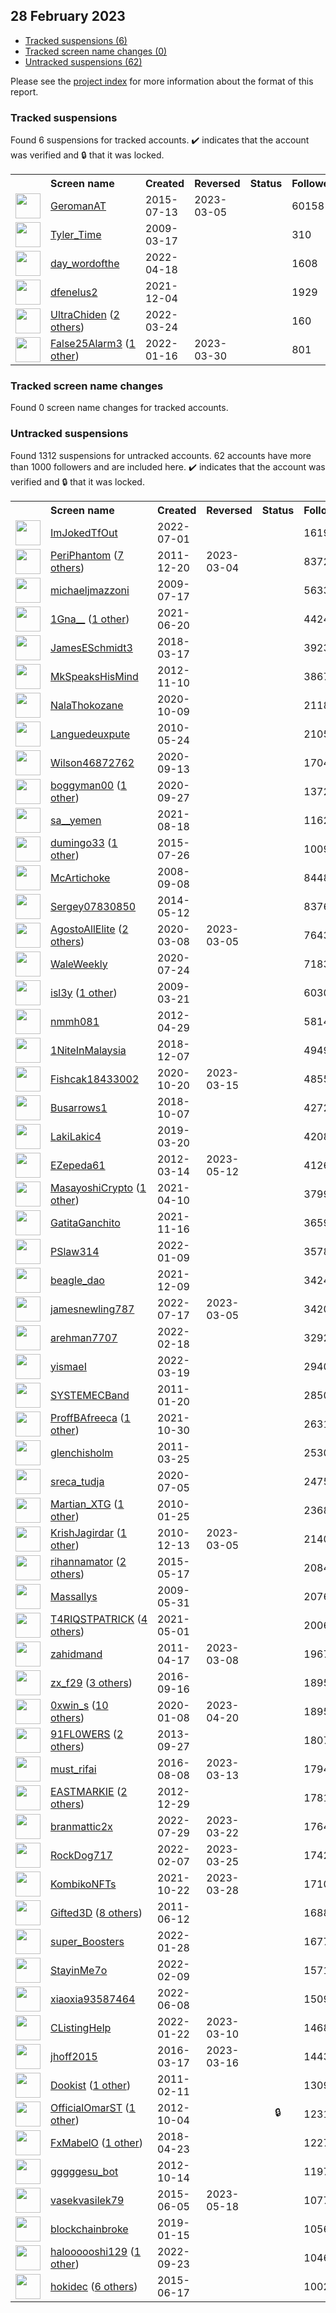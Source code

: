 ## 28 February 2023

* [Tracked suspensions (6)](#tracked-suspensions)
* [Tracked screen name changes (0)](#tracked-screen-name-changes)
* [Untracked suspensions (62)](#untracked-suspensions)

Please see the [project index](https://github.com/travisbrown/twitter-watch) for more information about the format of this report.

### Tracked suspensions

Found 6 suspensions for tracked accounts.
  ✔️ indicates that the account was verified and 🔒 that it was locked.

<table>
    <tr>
        <th></th>
        <th align="left">Screen name</th>
        <th align="left">Created</th>
        <th align="left">Reversed</th>
        <th align="left">Status</th>
        <th align="left">Followers</th>
        <th align="left">Ranking</th></tr>
    </tr>
        <tr>
            <td><a href="https://twitter.com/intent/user?user_id=3373146857">
                <img src="https://pbs.twimg.com/profile_images/1154480761141174272/rybTvKyo_normal.jpg" width="40px" height="40px" align="center"/></a>
            </td>
            <td>
                <a href="https://twitter.com/GeromanAT">GeromanAT</a></td>
            <td>2015-07-13</td>
            <td>2023-03-05</td>
            <td align="center"></td>
            <td>60158</td>
            <td>11699</td>
        </tr>
        <tr>
            <td><a href="https://twitter.com/intent/user?user_id=24810734">
                <img src="https://pbs.twimg.com/profile_images/1241594638361866241/a3GlVfAa_normal.jpg" width="40px" height="40px" align="center"/></a>
            </td>
            <td>
                <a href="https://twitter.com/Tyler_Time">Tyler_Time</a></td>
            <td>2009-03-17</td>
            <td></td>
            <td align="center"></td>
            <td>310</td>
            <td>16808</td>
        </tr>
        <tr>
            <td><a href="https://twitter.com/intent/user?user_id=1516032772036603906">
                <img src="https://pbs.twimg.com/profile_images/1545748977697669120/s7BV4l3J_normal.jpg" width="40px" height="40px" align="center"/></a>
            </td>
            <td>
                <a href="https://twitter.com/day_wordofthe">day_wordofthe</a></td>
            <td>2022-04-18</td>
            <td></td>
            <td align="center"></td>
            <td>1608</td>
            <td>21484</td>
        </tr>
        <tr>
            <td><a href="https://twitter.com/intent/user?user_id=1466953658013302788">
                <img src="https://pbs.twimg.com/profile_images/1466954273036582920/4Ka0RWVC_normal.jpg" width="40px" height="40px" align="center"/></a>
            </td>
            <td>
                <a href="https://twitter.com/dfenelus2">dfenelus2</a></td>
            <td>2021-12-04</td>
            <td></td>
            <td align="center"></td>
            <td>1929</td>
            <td>70521</td>
        </tr>
        <tr>
            <td><a href="https://twitter.com/intent/user?user_id=1507075580797374464">
                <img src="https://pbs.twimg.com/profile_images/1577840519408979968/hIgV2iiB_normal.jpg" width="40px" height="40px" align="center"/></a>
            </td>
            <td>
                <a href="https://twitter.com/UltraChiden">UltraChiden</a>&nbsp;(<a href="https://api.memory.lol/v1/tw/id/1507075580797374464">2 others</a>)&nbsp;</td>
            <td>2022-03-24</td>
            <td></td>
            <td align="center"></td>
            <td>160</td>
            <td>78065</td>
        </tr>
        <tr>
            <td><a href="https://twitter.com/intent/user?user_id=1482539323144683521">
                <img src="https://pbs.twimg.com/profile_images/1598847008923590656/bSwVmCKo_normal.jpg" width="40px" height="40px" align="center"/></a>
            </td>
            <td>
                <a href="https://twitter.com/False25Alarm3">False25Alarm3</a>&nbsp;(<a href="https://api.memory.lol/v1/tw/id/1482539323144683521">1 other</a>)&nbsp;</td>
            <td>2022-01-16</td>
            <td>2023-03-30</td>
            <td align="center"></td>
            <td>801</td>
            <td>99369</td>
        </tr></table>

### Tracked screen name changes

Found 0 screen name changes for tracked accounts.

### Untracked suspensions

Found 1312 suspensions for untracked accounts.
62 accounts have more than 1000 followers and are included here.
  ✔️ indicates that the account was verified and 🔒 that it was locked.

<table>
    <tr>
        <th></th>
        <th align="left">Screen name</th>
        <th align="left">Created</th>
        <th align="left">Reversed</th>
        <th align="left">Status</th>
        <th align="left">Followers</th>
    </tr>
        <tr>
            <td><a href="https://twitter.com/intent/user?user_id=1542944953776709637">
                <img src="https://pbs.twimg.com/profile_images/1577314275928014851/jI2WkK5N_normal.jpg" width="40px" height="40px" align="center"/></a>
            </td>
            <td>
                <a href="https://twitter.com/ImJokedTfOut">ImJokedTfOut</a></td>
            <td>2022-07-01</td>
            <td></td>
            <td align="center"></td>
            <td>161931</td>
        </tr>
        <tr>
            <td><a href="https://twitter.com/intent/user?user_id=441393753">
                <img src="https://pbs.twimg.com/profile_images/1590088584933134338/--8XPAU9_normal.jpg" width="40px" height="40px" align="center"/></a>
            </td>
            <td>
                <a href="https://twitter.com/PeriPhantom">PeriPhantom</a>&nbsp;(<a href="https://api.memory.lol/v1/tw/id/441393753">7 others</a>)&nbsp;</td>
            <td>2011-12-20</td>
            <td>2023-03-04</td>
            <td align="center"></td>
            <td>83729</td>
        </tr>
        <tr>
            <td><a href="https://twitter.com/intent/user?user_id=57757336">
                <img src="https://pbs.twimg.com/profile_images/374148339/logo_6___2__normal.jpg" width="40px" height="40px" align="center"/></a>
            </td>
            <td>
                <a href="https://twitter.com/michaeljmazzoni">michaeljmazzoni</a></td>
            <td>2009-07-17</td>
            <td></td>
            <td align="center"></td>
            <td>56337</td>
        </tr>
        <tr>
            <td><a href="https://twitter.com/intent/user?user_id=1406689409483919365">
                <img src="https://pbs.twimg.com/profile_images/1595718027877785600/02AfkvIq_normal.jpg" width="40px" height="40px" align="center"/></a>
            </td>
            <td>
                <a href="https://twitter.com/1Gna__">1Gna__</a>&nbsp;(<a href="https://api.memory.lol/v1/tw/id/1406689409483919365">1 other</a>)&nbsp;</td>
            <td>2021-06-20</td>
            <td></td>
            <td align="center"></td>
            <td>44248</td>
        </tr>
        <tr>
            <td><a href="https://twitter.com/intent/user?user_id=975111154128207872">
                <img src="https://abs.twimg.com/sticky/default_profile_images/default_profile_normal.png" width="40px" height="40px" align="center"/></a>
            </td>
            <td>
                <a href="https://twitter.com/JamesESchmidt3">JamesESchmidt3</a></td>
            <td>2018-03-17</td>
            <td></td>
            <td align="center"></td>
            <td>39233</td>
        </tr>
        <tr>
            <td><a href="https://twitter.com/intent/user?user_id=938335874">
                <img src="https://pbs.twimg.com/profile_images/739516656771178497/6iQ9ssZr_normal.jpg" width="40px" height="40px" align="center"/></a>
            </td>
            <td>
                <a href="https://twitter.com/MkSpeaksHisMind">MkSpeaksHisMind</a></td>
            <td>2012-11-10</td>
            <td></td>
            <td align="center"></td>
            <td>38671</td>
        </tr>
        <tr>
            <td><a href="https://twitter.com/intent/user?user_id=1314698864562233344">
                <img src="https://pbs.twimg.com/profile_images/1409148922652733443/UuwqYMua_normal.jpg" width="40px" height="40px" align="center"/></a>
            </td>
            <td>
                <a href="https://twitter.com/NalaThokozane">NalaThokozane</a></td>
            <td>2020-10-09</td>
            <td></td>
            <td align="center"></td>
            <td>21185</td>
        </tr>
        <tr>
            <td><a href="https://twitter.com/intent/user?user_id=147625273">
                <img src="https://pbs.twimg.com/profile_images/1517170442750119938/XAsigQhU_normal.jpg" width="40px" height="40px" align="center"/></a>
            </td>
            <td>
                <a href="https://twitter.com/Languedeuxpute">Languedeuxpute</a></td>
            <td>2010-05-24</td>
            <td></td>
            <td align="center"></td>
            <td>21054</td>
        </tr>
        <tr>
            <td><a href="https://twitter.com/intent/user?user_id=1305144116662153216">
                <img src="https://pbs.twimg.com/profile_images/1598361240560013312/sbHhzNZb_normal.jpg" width="40px" height="40px" align="center"/></a>
            </td>
            <td>
                <a href="https://twitter.com/Wilson46872762">Wilson46872762</a></td>
            <td>2020-09-13</td>
            <td></td>
            <td align="center"></td>
            <td>17048</td>
        </tr>
        <tr>
            <td><a href="https://twitter.com/intent/user?user_id=1310139798552797185">
                <img src="https://pbs.twimg.com/profile_images/1400471401035976708/IRjT1IwE_normal.jpg" width="40px" height="40px" align="center"/></a>
            </td>
            <td>
                <a href="https://twitter.com/boggyman00">boggyman00</a>&nbsp;(<a href="https://api.memory.lol/v1/tw/id/1310139798552797185">1 other</a>)&nbsp;</td>
            <td>2020-09-27</td>
            <td></td>
            <td align="center"></td>
            <td>13729</td>
        </tr>
        <tr>
            <td><a href="https://twitter.com/intent/user?user_id=1428030494755770377">
                <img src="https://pbs.twimg.com/profile_images/1516169863567482892/_G8OMx_s_normal.jpg" width="40px" height="40px" align="center"/></a>
            </td>
            <td>
                <a href="https://twitter.com/sa__yemen">sa__yemen</a></td>
            <td>2021-08-18</td>
            <td></td>
            <td align="center"></td>
            <td>11626</td>
        </tr>
        <tr>
            <td><a href="https://twitter.com/intent/user?user_id=3294455634">
                <img src="https://pbs.twimg.com/profile_images/1584499769048809473/ZOCIzRIq_normal.jpg" width="40px" height="40px" align="center"/></a>
            </td>
            <td>
                <a href="https://twitter.com/dumingo33">dumingo33</a>&nbsp;(<a href="https://api.memory.lol/v1/tw/id/3294455634">1 other</a>)&nbsp;</td>
            <td>2015-07-26</td>
            <td></td>
            <td align="center"></td>
            <td>10097</td>
        </tr>
        <tr>
            <td><a href="https://twitter.com/intent/user?user_id=16189719">
                <img src="https://pbs.twimg.com/profile_images/378800000557354618/1a6b66f365da36e49685f654b998613d_normal.jpeg" width="40px" height="40px" align="center"/></a>
            </td>
            <td>
                <a href="https://twitter.com/McArtichoke">McArtichoke</a></td>
            <td>2008-09-08</td>
            <td></td>
            <td align="center"></td>
            <td>8448</td>
        </tr>
        <tr>
            <td><a href="https://twitter.com/intent/user?user_id=2491298978">
                <img src="https://pbs.twimg.com/profile_images/1478412655400468487/YX8SZiEz_normal.jpg" width="40px" height="40px" align="center"/></a>
            </td>
            <td>
                <a href="https://twitter.com/Sergey07830850">Sergey07830850</a></td>
            <td>2014-05-12</td>
            <td></td>
            <td align="center"></td>
            <td>8376</td>
        </tr>
        <tr>
            <td><a href="https://twitter.com/intent/user?user_id=1236765701530157057">
                <img src="https://pbs.twimg.com/profile_images/1493726700676419585/RdksLxGr_normal.jpg" width="40px" height="40px" align="center"/></a>
            </td>
            <td>
                <a href="https://twitter.com/AgostoAllElite">AgostoAllElite</a>&nbsp;(<a href="https://api.memory.lol/v1/tw/id/1236765701530157057">2 others</a>)&nbsp;</td>
            <td>2020-03-08</td>
            <td>2023-03-05</td>
            <td align="center"></td>
            <td>7643</td>
        </tr>
        <tr>
            <td><a href="https://twitter.com/intent/user?user_id=1286740255757008896">
                <img src="https://pbs.twimg.com/profile_images/1568805718215606272/nLrMn08e_normal.jpg" width="40px" height="40px" align="center"/></a>
            </td>
            <td>
                <a href="https://twitter.com/WaleWeekly">WaleWeekly</a></td>
            <td>2020-07-24</td>
            <td></td>
            <td align="center"></td>
            <td>7183</td>
        </tr>
        <tr>
            <td><a href="https://twitter.com/intent/user?user_id=25714494">
                <img src="https://pbs.twimg.com/profile_images/1545891658335768576/6AYv3r7Y_normal.jpg" width="40px" height="40px" align="center"/></a>
            </td>
            <td>
                <a href="https://twitter.com/isl3y">isl3y</a>&nbsp;(<a href="https://api.memory.lol/v1/tw/id/25714494">1 other</a>)&nbsp;</td>
            <td>2009-03-21</td>
            <td></td>
            <td align="center"></td>
            <td>6030</td>
        </tr>
        <tr>
            <td><a href="https://twitter.com/intent/user?user_id=566215932">
                <img src="https://pbs.twimg.com/profile_images/931804696142114816/uRTvhO4x_normal.jpg" width="40px" height="40px" align="center"/></a>
            </td>
            <td>
                <a href="https://twitter.com/nmmh081">nmmh081</a></td>
            <td>2012-04-29</td>
            <td></td>
            <td align="center"></td>
            <td>5814</td>
        </tr>
        <tr>
            <td><a href="https://twitter.com/intent/user?user_id=1071007523837100034">
                <img src="https://pbs.twimg.com/profile_images/1471624424306589699/TC3EUC9Z_normal.jpg" width="40px" height="40px" align="center"/></a>
            </td>
            <td>
                <a href="https://twitter.com/1NiteInMalaysia">1NiteInMalaysia</a></td>
            <td>2018-12-07</td>
            <td></td>
            <td align="center"></td>
            <td>4949</td>
        </tr>
        <tr>
            <td><a href="https://twitter.com/intent/user?user_id=1318589165592842240">
                <img src="https://pbs.twimg.com/profile_images/1414944011719225352/ChdqI5eg_normal.jpg" width="40px" height="40px" align="center"/></a>
            </td>
            <td>
                <a href="https://twitter.com/Fishcak18433002">Fishcak18433002</a></td>
            <td>2020-10-20</td>
            <td>2023-03-15</td>
            <td align="center"></td>
            <td>4855</td>
        </tr>
        <tr>
            <td><a href="https://twitter.com/intent/user?user_id=1049048761186574338">
                <img src="https://pbs.twimg.com/profile_images/1586619396633526274/Bm1Iyjhu_normal.jpg" width="40px" height="40px" align="center"/></a>
            </td>
            <td>
                <a href="https://twitter.com/Busarrows1">Busarrows1</a></td>
            <td>2018-10-07</td>
            <td></td>
            <td align="center"></td>
            <td>4272</td>
        </tr>
        <tr>
            <td><a href="https://twitter.com/intent/user?user_id=1108478598137200641">
                <img src="https://pbs.twimg.com/profile_images/1281871815812489217/Dq0q41GV_normal.jpg" width="40px" height="40px" align="center"/></a>
            </td>
            <td>
                <a href="https://twitter.com/LakiLakic4">LakiLakic4</a></td>
            <td>2019-03-20</td>
            <td></td>
            <td align="center"></td>
            <td>4208</td>
        </tr>
        <tr>
            <td><a href="https://twitter.com/intent/user?user_id=523930464">
                <img src="https://pbs.twimg.com/profile_images/946589773551902720/-1dQkqnQ_normal.jpg" width="40px" height="40px" align="center"/></a>
            </td>
            <td>
                <a href="https://twitter.com/EZepeda61">EZepeda61</a></td>
            <td>2012-03-14</td>
            <td>2023-05-12</td>
            <td align="center"></td>
            <td>4126</td>
        </tr>
        <tr>
            <td><a href="https://twitter.com/intent/user?user_id=1380991486443937795">
                <img src="https://pbs.twimg.com/profile_images/1591159479571472385/cSkmjcu__normal.jpg" width="40px" height="40px" align="center"/></a>
            </td>
            <td>
                <a href="https://twitter.com/MasayoshiCrypto">MasayoshiCrypto</a>&nbsp;(<a href="https://api.memory.lol/v1/tw/id/1380991486443937795">1 other</a>)&nbsp;</td>
            <td>2021-04-10</td>
            <td></td>
            <td align="center"></td>
            <td>3799</td>
        </tr>
        <tr>
            <td><a href="https://twitter.com/intent/user?user_id=1460673280927580179">
                <img src="https://pbs.twimg.com/profile_images/1500719338982199296/Oxroq6m7_normal.jpg" width="40px" height="40px" align="center"/></a>
            </td>
            <td>
                <a href="https://twitter.com/GatitaGanchito">GatitaGanchito</a></td>
            <td>2021-11-16</td>
            <td></td>
            <td align="center"></td>
            <td>3659</td>
        </tr>
        <tr>
            <td><a href="https://twitter.com/intent/user?user_id=1480322755794898945">
                <img src="https://pbs.twimg.com/profile_images/1592637719775416320/HlNd3xS9_normal.png" width="40px" height="40px" align="center"/></a>
            </td>
            <td>
                <a href="https://twitter.com/PSlaw314">PSlaw314</a></td>
            <td>2022-01-09</td>
            <td></td>
            <td align="center"></td>
            <td>3578</td>
        </tr>
        <tr>
            <td><a href="https://twitter.com/intent/user?user_id=1468883758900154371">
                <img src="https://pbs.twimg.com/profile_images/1593164406556225538/ZS_dSewA_normal.jpg" width="40px" height="40px" align="center"/></a>
            </td>
            <td>
                <a href="https://twitter.com/beagle_dao">beagle_dao</a></td>
            <td>2021-12-09</td>
            <td></td>
            <td align="center"></td>
            <td>3424</td>
        </tr>
        <tr>
            <td><a href="https://twitter.com/intent/user?user_id=1548794115705360384">
                <img src="https://pbs.twimg.com/profile_images/1562729315887747072/uknvDCVA_normal.jpg" width="40px" height="40px" align="center"/></a>
            </td>
            <td>
                <a href="https://twitter.com/jamesnewling787">jamesnewling787</a></td>
            <td>2022-07-17</td>
            <td>2023-03-05</td>
            <td align="center"></td>
            <td>3420</td>
        </tr>
        <tr>
            <td><a href="https://twitter.com/intent/user?user_id=1494795480848429056">
                <img src="https://pbs.twimg.com/profile_images/1582488272386904071/Fawi3pam_normal.jpg" width="40px" height="40px" align="center"/></a>
            </td>
            <td>
                <a href="https://twitter.com/arehman7707">arehman7707</a></td>
            <td>2022-02-18</td>
            <td></td>
            <td align="center"></td>
            <td>3292</td>
        </tr>
        <tr>
            <td><a href="https://twitter.com/intent/user?user_id=1505304778087321601">
                <img src="https://pbs.twimg.com/profile_images/1598020864401936414/g_b-FVgW_normal.jpg" width="40px" height="40px" align="center"/></a>
            </td>
            <td>
                <a href="https://twitter.com/yismaeI">yismaeI</a></td>
            <td>2022-03-19</td>
            <td></td>
            <td align="center"></td>
            <td>2940</td>
        </tr>
        <tr>
            <td><a href="https://twitter.com/intent/user?user_id=240572205">
                <img src="https://pbs.twimg.com/profile_images/1230551257/systemecLogo1_normal.jpg" width="40px" height="40px" align="center"/></a>
            </td>
            <td>
                <a href="https://twitter.com/SYSTEMECBand">SYSTEMECBand</a></td>
            <td>2011-01-20</td>
            <td></td>
            <td align="center"></td>
            <td>2850</td>
        </tr>
        <tr>
            <td><a href="https://twitter.com/intent/user?user_id=1454308971993616385">
                <img src="https://pbs.twimg.com/profile_images/1584430844562747392/_ni5zuCW_normal.jpg" width="40px" height="40px" align="center"/></a>
            </td>
            <td>
                <a href="https://twitter.com/ProffBAfreeca">ProffBAfreeca</a>&nbsp;(<a href="https://api.memory.lol/v1/tw/id/1454308971993616385">1 other</a>)&nbsp;</td>
            <td>2021-10-30</td>
            <td></td>
            <td align="center"></td>
            <td>2631</td>
        </tr>
        <tr>
            <td><a href="https://twitter.com/intent/user?user_id=271826723">
                <img src="https://pbs.twimg.com/profile_images/1599004357399281665/fbOe_Bxt_normal.jpg" width="40px" height="40px" align="center"/></a>
            </td>
            <td>
                <a href="https://twitter.com/glenchisholm">glenchisholm</a></td>
            <td>2011-03-25</td>
            <td></td>
            <td align="center"></td>
            <td>2530</td>
        </tr>
        <tr>
            <td><a href="https://twitter.com/intent/user?user_id=1279862912262246400">
                <img src="https://pbs.twimg.com/profile_images/1548777288824750086/As2uC-np_normal.jpg" width="40px" height="40px" align="center"/></a>
            </td>
            <td>
                <a href="https://twitter.com/sreca_tudja">sreca_tudja</a></td>
            <td>2020-07-05</td>
            <td></td>
            <td align="center"></td>
            <td>2475</td>
        </tr>
        <tr>
            <td><a href="https://twitter.com/intent/user?user_id=108153857">
                <img src="https://pbs.twimg.com/profile_images/1524202460507688961/qyKLnye2_normal.jpg" width="40px" height="40px" align="center"/></a>
            </td>
            <td>
                <a href="https://twitter.com/Martian_XTG">Martian_XTG</a>&nbsp;(<a href="https://api.memory.lol/v1/tw/id/108153857">1 other</a>)&nbsp;</td>
            <td>2010-01-25</td>
            <td></td>
            <td align="center"></td>
            <td>2368</td>
        </tr>
        <tr>
            <td><a href="https://twitter.com/intent/user?user_id=226342641">
                <img src="https://pbs.twimg.com/profile_images/1540841594634510336/wLLo9Cw__normal.jpg" width="40px" height="40px" align="center"/></a>
            </td>
            <td>
                <a href="https://twitter.com/KrishJagirdar">KrishJagirdar</a>&nbsp;(<a href="https://api.memory.lol/v1/tw/id/226342641">1 other</a>)&nbsp;</td>
            <td>2010-12-13</td>
            <td>2023-03-05</td>
            <td align="center"></td>
            <td>2140</td>
        </tr>
        <tr>
            <td><a href="https://twitter.com/intent/user?user_id=3218477222">
                <img src="https://pbs.twimg.com/profile_images/1596681752411770880/d1TaSmYp_normal.jpg" width="40px" height="40px" align="center"/></a>
            </td>
            <td>
                <a href="https://twitter.com/rihannamator">rihannamator</a>&nbsp;(<a href="https://api.memory.lol/v1/tw/id/3218477222">2 others</a>)&nbsp;</td>
            <td>2015-05-17</td>
            <td></td>
            <td align="center"></td>
            <td>2084</td>
        </tr>
        <tr>
            <td><a href="https://twitter.com/intent/user?user_id=43749261">
                <img src="https://pbs.twimg.com/profile_images/1541822518213971975/GWfJAW1L_normal.jpg" width="40px" height="40px" align="center"/></a>
            </td>
            <td>
                <a href="https://twitter.com/Massallys">Massallys</a></td>
            <td>2009-05-31</td>
            <td></td>
            <td align="center"></td>
            <td>2076</td>
        </tr>
        <tr>
            <td><a href="https://twitter.com/intent/user?user_id=1388451024671805442">
                <img src="https://pbs.twimg.com/profile_images/1596309134516813825/RKDFKJeq_normal.jpg" width="40px" height="40px" align="center"/></a>
            </td>
            <td>
                <a href="https://twitter.com/T4RIQSTPATRICK">T4RIQSTPATRICK</a>&nbsp;(<a href="https://api.memory.lol/v1/tw/id/1388451024671805442">4 others</a>)&nbsp;</td>
            <td>2021-05-01</td>
            <td></td>
            <td align="center"></td>
            <td>2006</td>
        </tr>
        <tr>
            <td><a href="https://twitter.com/intent/user?user_id=283588983">
                <img src="https://pbs.twimg.com/profile_images/1566026835103735811/-VFYGF4W_normal.jpg" width="40px" height="40px" align="center"/></a>
            </td>
            <td>
                <a href="https://twitter.com/zahidmand">zahidmand</a></td>
            <td>2011-04-17</td>
            <td>2023-03-08</td>
            <td align="center"></td>
            <td>1967</td>
        </tr>
        <tr>
            <td><a href="https://twitter.com/intent/user?user_id=776796260175085568">
                <img src="https://pbs.twimg.com/profile_images/1597282239318036482/pHJ7IqBJ_normal.jpg" width="40px" height="40px" align="center"/></a>
            </td>
            <td>
                <a href="https://twitter.com/zx_f29">zx_f29</a>&nbsp;(<a href="https://api.memory.lol/v1/tw/id/776796260175085568">3 others</a>)&nbsp;</td>
            <td>2016-09-16</td>
            <td></td>
            <td align="center"></td>
            <td>1895</td>
        </tr>
        <tr>
            <td><a href="https://twitter.com/intent/user?user_id=1215029614680035330">
                <img src="https://pbs.twimg.com/profile_images/1589150002927919105/LZhz-gWp_normal.jpg" width="40px" height="40px" align="center"/></a>
            </td>
            <td>
                <a href="https://twitter.com/0xwin_s">0xwin_s</a>&nbsp;(<a href="https://api.memory.lol/v1/tw/id/1215029614680035330">10 others</a>)&nbsp;</td>
            <td>2020-01-08</td>
            <td>2023-04-20</td>
            <td align="center"></td>
            <td>1895</td>
        </tr>
        <tr>
            <td><a href="https://twitter.com/intent/user?user_id=1911645606">
                <img src="https://pbs.twimg.com/profile_images/1404193667657748483/1k5tH78f_normal.jpg" width="40px" height="40px" align="center"/></a>
            </td>
            <td>
                <a href="https://twitter.com/91FL0WERS">91FL0WERS</a>&nbsp;(<a href="https://api.memory.lol/v1/tw/id/1911645606">2 others</a>)&nbsp;</td>
            <td>2013-09-27</td>
            <td></td>
            <td align="center"></td>
            <td>1807</td>
        </tr>
        <tr>
            <td><a href="https://twitter.com/intent/user?user_id=762656754895171584">
                <img src="https://pbs.twimg.com/profile_images/1549730914342617088/l5ASZeHv_normal.jpg" width="40px" height="40px" align="center"/></a>
            </td>
            <td>
                <a href="https://twitter.com/must_rifai">must_rifai</a></td>
            <td>2016-08-08</td>
            <td>2023-03-13</td>
            <td align="center"></td>
            <td>1794</td>
        </tr>
        <tr>
            <td><a href="https://twitter.com/intent/user?user_id=1043574961">
                <img src="https://pbs.twimg.com/profile_images/1598943302736150529/Biq3n1z7_normal.jpg" width="40px" height="40px" align="center"/></a>
            </td>
            <td>
                <a href="https://twitter.com/EASTMARKIE">EASTMARKIE</a>&nbsp;(<a href="https://api.memory.lol/v1/tw/id/1043574961">2 others</a>)&nbsp;</td>
            <td>2012-12-29</td>
            <td></td>
            <td align="center"></td>
            <td>1781</td>
        </tr>
        <tr>
            <td><a href="https://twitter.com/intent/user?user_id=1553145477855584257">
                <img src="https://pbs.twimg.com/profile_images/1598748579954294787/u8w65hKA_normal.jpg" width="40px" height="40px" align="center"/></a>
            </td>
            <td>
                <a href="https://twitter.com/branmattic2x">branmattic2x</a></td>
            <td>2022-07-29</td>
            <td>2023-03-22</td>
            <td align="center"></td>
            <td>1764</td>
        </tr>
        <tr>
            <td><a href="https://twitter.com/intent/user?user_id=1490484353780137986">
                <img src="https://pbs.twimg.com/profile_images/1490485602323685379/CuZiXPHy_normal.jpg" width="40px" height="40px" align="center"/></a>
            </td>
            <td>
                <a href="https://twitter.com/RockDog717">RockDog717</a></td>
            <td>2022-02-07</td>
            <td>2023-03-25</td>
            <td align="center"></td>
            <td>1742</td>
        </tr>
        <tr>
            <td><a href="https://twitter.com/intent/user?user_id=1451580298156810275">
                <img src="https://pbs.twimg.com/profile_images/1526581444864364549/jkXZ8THD_normal.jpg" width="40px" height="40px" align="center"/></a>
            </td>
            <td>
                <a href="https://twitter.com/KombikoNFTs">KombikoNFTs</a></td>
            <td>2021-10-22</td>
            <td>2023-03-28</td>
            <td align="center"></td>
            <td>1710</td>
        </tr>
        <tr>
            <td><a href="https://twitter.com/intent/user?user_id=315910041">
                <img src="https://pbs.twimg.com/profile_images/1593626306788343809/f_5bOYq7_normal.jpg" width="40px" height="40px" align="center"/></a>
            </td>
            <td>
                <a href="https://twitter.com/Gifted3D">Gifted3D</a>&nbsp;(<a href="https://api.memory.lol/v1/tw/id/315910041">8 others</a>)&nbsp;</td>
            <td>2011-06-12</td>
            <td></td>
            <td align="center"></td>
            <td>1688</td>
        </tr>
        <tr>
            <td><a href="https://twitter.com/intent/user?user_id=1486941196408836102">
                <img src="https://pbs.twimg.com/profile_images/1549456329730818051/TFJemA7o_normal.jpg" width="40px" height="40px" align="center"/></a>
            </td>
            <td>
                <a href="https://twitter.com/super_Boosters">super_Boosters</a></td>
            <td>2022-01-28</td>
            <td></td>
            <td align="center"></td>
            <td>1677</td>
        </tr>
        <tr>
            <td><a href="https://twitter.com/intent/user?user_id=1491289857712435201">
                <img src="https://pbs.twimg.com/profile_images/1598388903769251841/_bGsc4Ic_normal.jpg" width="40px" height="40px" align="center"/></a>
            </td>
            <td>
                <a href="https://twitter.com/StayinMe7o">StayinMe7o</a></td>
            <td>2022-02-09</td>
            <td></td>
            <td align="center"></td>
            <td>1571</td>
        </tr>
        <tr>
            <td><a href="https://twitter.com/intent/user?user_id=1534569059144056832">
                <img src="https://pbs.twimg.com/profile_images/1534571115154219009/miSPwn4W_normal.jpg" width="40px" height="40px" align="center"/></a>
            </td>
            <td>
                <a href="https://twitter.com/xiaoxia93587464">xiaoxia93587464</a></td>
            <td>2022-06-08</td>
            <td></td>
            <td align="center"></td>
            <td>1509</td>
        </tr>
        <tr>
            <td><a href="https://twitter.com/intent/user?user_id=1484779790574190593">
                <img src="https://pbs.twimg.com/profile_images/1533791957956571137/Neg--q6a_normal.jpg" width="40px" height="40px" align="center"/></a>
            </td>
            <td>
                <a href="https://twitter.com/CListingHelp">CListingHelp</a></td>
            <td>2022-01-22</td>
            <td>2023-03-10</td>
            <td align="center"></td>
            <td>1468</td>
        </tr>
        <tr>
            <td><a href="https://twitter.com/intent/user?user_id=710536370565976064">
                <img src="https://pbs.twimg.com/profile_images/1392094788397281287/pMPxsDH5_normal.jpg" width="40px" height="40px" align="center"/></a>
            </td>
            <td>
                <a href="https://twitter.com/jhoff2015">jhoff2015</a></td>
            <td>2016-03-17</td>
            <td>2023-03-16</td>
            <td align="center"></td>
            <td>1443</td>
        </tr>
        <tr>
            <td><a href="https://twitter.com/intent/user?user_id=250592291">
                <img src="https://pbs.twimg.com/profile_images/681907529144729601/1SxmC_EO_normal.jpg" width="40px" height="40px" align="center"/></a>
            </td>
            <td>
                <a href="https://twitter.com/Dookist">Dookist</a>&nbsp;(<a href="https://api.memory.lol/v1/tw/id/250592291">1 other</a>)&nbsp;</td>
            <td>2011-02-11</td>
            <td></td>
            <td align="center"></td>
            <td>1309</td>
        </tr>
        <tr>
            <td><a href="https://twitter.com/intent/user?user_id=861816577">
                <img src="https://pbs.twimg.com/profile_images/1297120250027180033/ThJYrPI0_normal.jpg" width="40px" height="40px" align="center"/></a>
            </td>
            <td>
                <a href="https://twitter.com/OfficialOmarST">OfficialOmarST</a>&nbsp;(<a href="https://api.memory.lol/v1/tw/id/861816577">1 other</a>)&nbsp;</td>
            <td>2012-10-04</td>
            <td></td>
            <td align="center">🔒</td>
            <td>1231</td>
        </tr>
        <tr>
            <td><a href="https://twitter.com/intent/user?user_id=988419606451752961">
                <img src="https://pbs.twimg.com/profile_images/1533364731368595457/UOSmt0yn_normal.jpg" width="40px" height="40px" align="center"/></a>
            </td>
            <td>
                <a href="https://twitter.com/FxMabelO">FxMabelO</a>&nbsp;(<a href="https://api.memory.lol/v1/tw/id/988419606451752961">1 other</a>)&nbsp;</td>
            <td>2018-04-23</td>
            <td></td>
            <td align="center"></td>
            <td>1227</td>
        </tr>
        <tr>
            <td><a href="https://twitter.com/intent/user?user_id=880394419">
                <img src="https://pbs.twimg.com/profile_images/2719718686/1da1414ceefd6317f7fa3a867e201be3_normal.png" width="40px" height="40px" align="center"/></a>
            </td>
            <td>
                <a href="https://twitter.com/gggggesu_bot">gggggesu_bot</a></td>
            <td>2012-10-14</td>
            <td></td>
            <td align="center"></td>
            <td>1197</td>
        </tr>
        <tr>
            <td><a href="https://twitter.com/intent/user?user_id=3309694072">
                <img src="https://pbs.twimg.com/profile_images/821963462658129920/Pix_b2fJ_normal.jpg" width="40px" height="40px" align="center"/></a>
            </td>
            <td>
                <a href="https://twitter.com/vasekvasilek79">vasekvasilek79</a></td>
            <td>2015-06-05</td>
            <td>2023-05-18</td>
            <td align="center"></td>
            <td>1077</td>
        </tr>
        <tr>
            <td><a href="https://twitter.com/intent/user?user_id=1085261322764279808">
                <img src="https://pbs.twimg.com/profile_images/1496135857274859520/XIoQpYQr_normal.jpg" width="40px" height="40px" align="center"/></a>
            </td>
            <td>
                <a href="https://twitter.com/blockchainbroke">blockchainbroke</a></td>
            <td>2019-01-15</td>
            <td></td>
            <td align="center"></td>
            <td>1056</td>
        </tr>
        <tr>
            <td><a href="https://twitter.com/intent/user?user_id=1573312735445663744">
                <img src="https://pbs.twimg.com/profile_images/1587408482713718784/Wu4O0iXm_normal.jpg" width="40px" height="40px" align="center"/></a>
            </td>
            <td>
                <a href="https://twitter.com/haloooooshi129">haloooooshi129</a>&nbsp;(<a href="https://api.memory.lol/v1/tw/id/1573312735445663744">1 other</a>)&nbsp;</td>
            <td>2022-09-23</td>
            <td></td>
            <td align="center"></td>
            <td>1046</td>
        </tr>
        <tr>
            <td><a href="https://twitter.com/intent/user?user_id=3248011573">
                <img src="https://pbs.twimg.com/profile_images/1597935902764199936/M00AoTA4_normal.jpg" width="40px" height="40px" align="center"/></a>
            </td>
            <td>
                <a href="https://twitter.com/hokidec">hokidec</a>&nbsp;(<a href="https://api.memory.lol/v1/tw/id/3248011573">6 others</a>)&nbsp;</td>
            <td>2015-06-17</td>
            <td></td>
            <td align="center"></td>
            <td>1002</td>
        </tr></table>
